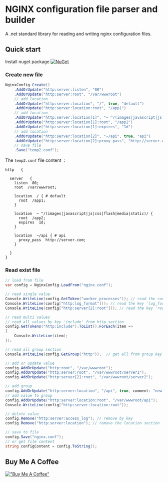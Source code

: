 ﻿# NGINX configuration file parser and builder

A .net standard library for reading and writing nginx configuration files.

## Quick start

Install nuget package [![NuGet](https://img.shields.io/nuget/v/NginxConfigParser?style=flat-square)](https://www.nuget.org/packages/NginxConfigParser)

### Create new file

```cs
NginxConfig.Create()
    .AddOrUpdate("http:server:listen", "80")
    .AddOrUpdate("http:server:root", "/var/wwwroot")
    // add location
    .AddOrUpdate("http:server:location", "/", true, "default")
    .AddOrUpdate("http:server:location:root", "/app1")
    // add location
    .AddOrUpdate("http:server:location[1]", "~ ^/(images|javascript|js|css|flash|media|static)/", true)
    .AddOrUpdate("http:server:location[1]:root", "/app2")
    .AddOrUpdate("http:server:location[1]:expires", "1d")
    // add location
    .AddOrUpdate("http:server:location[2]", "~/api", true, "api")
    .AddOrUpdate("http:server:location[2]:proxy_pass", "http://server.com")
    // save file
    .Save("temp2.conf");
```

The `temp2.conf` file content ：

```
http   {

  server   {
    listen  80;
    root  /var/wwwroot;

    location  / { # default
      root  /app1;
    }

    location  ~ ^/(images|javascript|js|css|flash|media|static)/ {
      root  /app2;
      expires  1d;
    }

    location  ~/api { # api
      proxy_pass  http://server.com;
    }

  }
}

```

### Read exist file

```cs
// load from file
var config = NginxConfig.LoadFrom("nginx.conf");

// read single value
Console.WriteLine(config.GetToken("worker_processes")); // read the root key 'worker_processes'
Console.WriteLine(config["http:log_format"])); // read the key 'log_format' from http section
Console.WriteLine(config["http:server[2]:root"])); // read the key 'root' from second http server

// read multi values
// read all values by key 'include' from http section
config.GetTokens("http:include").ToList().ForEach(item =>
{
    Console.WriteLine(item);
});

// read all group section
Console.WriteLine(config.GetGroup("http"));  // get all from group key 'http'

// add or update value
config.AddOrUpdate("http:root", "/var/wwwroot");
config.AddOrUpdate("http:server:root", "/var/wwwroot/server1");
config.AddOrUpdate("http:server[2]:root", "/var/wwwroot/server2");

// add group
config.AddOrUpdate("http:server:location", "/api", true, comment: "new location");
// add value to group
config.AddOrUpdate("http:server:location:root", "/var/wwwroot/api");
Console.WriteLine(config["http:server:location:root"]);

// delete value
config.Remove("http:server:access_log"); // remove by key
config.Remove("http:server:location"); // remove the location section

// save to file
config.Save("nginx.conf");
// or get file content
string configContent = config.ToString();

```

## Buy Me A Coffee

[!["Buy Me A Coffee"](https://www.buymeacoffee.com/assets/img/custom_images/orange_img.png)](https://www.buymeacoffee.com/jxnkwlp)
